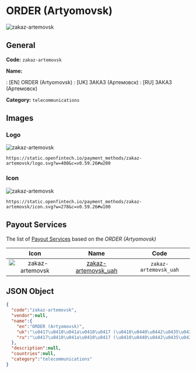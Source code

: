 
# ORDER (Artyomovsk) 
![zakaz-artemovsk](https://static.openfintech.io/payment_methods/zakaz-artemovsk/logo.svg?w=400&c=v0.59.26#w200)  

## General 
**Code:** `zakaz-artemovsk` 
 
**Name:** 
 
:	[EN] ORDER (Artyomovsk) 
:	[UK] ЗАКАЗ (Артемовск) 
:	[RU] ЗАКАЗ (Артемовск) 
 
**Category:** `telecommunications` 
 

## Images 

### Logo 
![zakaz-artemovsk](https://static.openfintech.io/payment_methods/zakaz-artemovsk/logo.svg?w=400&c=v0.59.26#w200)  

```
https://static.openfintech.io/payment_methods/zakaz-artemovsk/logo.svg?w=400&c=v0.59.26#w200
```  

### Icon 
![zakaz-artemovsk](https://static.openfintech.io/payment_methods/zakaz-artemovsk/icon.svg?w=278&c=v0.59.26#w100)  

```
https://static.openfintech.io/payment_methods/zakaz-artemovsk/icon.svg?w=278&c=v0.59.26#w100
```  

## Payout Services 
 
The list of [Payout Services](/payout-services/) based on the _ORDER (Artyomovsk)_ 

|Icon|Name|Code| 
|:---:|:---:|:---:| 
|![zakaz-artemovsk](https://static.openfintech.io/payout_methods/zakaz-artemovsk/icon.png?w=278&c=v0.59.26#w40) |[zakaz-artemovsk_uah](/payout-services/zakaz-artemovsk_uah/)|`zakaz-artemovsk_uah`| 
 

## JSON Object 

```json
{
  "code":"zakaz-artemovsk",
  "vendor":null,
  "name":{
    "en":"ORDER (Artyomovsk)",
    "uk":"\u0417\u0410\u041a\u0410\u0417 (\u0410\u0440\u0442\u0435\u043c\u043e\u0432\u0441\u043a)",
    "ru":"\u0417\u0410\u041a\u0410\u0417 (\u0410\u0440\u0442\u0435\u043c\u043e\u0432\u0441\u043a)"
  },
  "description":null,
  "countries":null,
  "category":"telecommunications"
}
```  
